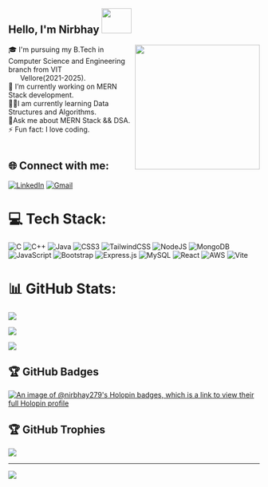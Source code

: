 ## Hello, I'm Nirbhay <img src="https://c.tenor.com/nebZyl8oN7IAAAAi/wave-hello.gif" width="60" height="50" />
<img src="https://camo.githubusercontent.com/cae12fddd9d6982901d82580bdf321d81fb299141098ca1c2d4891870827bf17/68747470733a2f2f6d69726f2e6d656469756d2e636f6d2f6d61782f313336302f302a37513379765349765f7430696f4a2d5a2e676966" align ="right" width="250"  />
 🎓 I'm pursuing my B.Tech in Computer Science and Engineering branch from VIT <br> &nbsp &nbsp &nbsp Vellore(2021-2025).<br>
 🔭 I’m currently working on MERN Stack development.<br>👨‍💻I am currently learning Data Structures and Algorithms.<br>💬Ask me about MERN Stack && DSA.<br>
 ⚡ Fun fact: I  love coding.<br><br>

## 🌐 Connect with me:
[![LinkedIn](https://img.shields.io/badge/linkedin-%230077B5.svg?style=for-the-badge&logo=linkedin&logoColor=white)](https://www.linkedin.com/in/nirbhay-tiwari-b09817219/)  [![Gmail](https://img.shields.io/badge/Gmail-D14836?style=for-the-badge&logo=gmail&logoColor=white)](mailto:mnirbhaytiwari990@gmail.com)  
# 💻 Tech Stack:

![C](https://img.shields.io/badge/c-%2300599C.svg?style=for-the-badge&logo=c&logoColor=white)
 ![C++](https://img.shields.io/badge/C++-00599C?style=for-the-badge&logo=C%2B%2B&logoColor=white)
 ![Java](https://img.shields.io/badge/java-%23ED8B00.svg?style=for-the-badge&logo=java&logoColor=white) ![CSS3](https://img.shields.io/badge/css-%231572B6.svg?style=for-the-badge&logo=css3&logoColor=white)
 ![TailwindCSS](https://img.shields.io/badge/tailwindcss-%2338B2AC.svg?style=for-the-badge&logo=tailwind-css&logoColor=white)
 ![NodeJS](https://img.shields.io/badge/node.js-6DA55F?style=for-the-badge&logo=node.js&logoColor=white) ![MongoDB](https://img.shields.io/badge/MongoDB-%234ea94b.svg?style=for-the-badge&logo=mongodb&logoColor=white)![JavaScript](https://img.shields.io/badge/javascript-%23323330.svg?style=for-the-badge&logo=javascript&logoColor=%23F7DF1E) ![Bootstrap](https://img.shields.io/badge/bootstrap-%23563D7C.svg?style=for-the-badge&logo=bootstrap&logoColor=white) ![Express.js](https://img.shields.io/badge/express.js-%23404d59.svg?style=for-the-badge&logo=express&logoColor=%2361DAFB) ![MySQL](https://img.shields.io/badge/mysql-%2300f.svg?style=for-the-badge&logo=mysql&logoColor=white) ![React](https://img.shields.io/badge/react-%2320232a.svg?style=for-the-badge&logo=react&logoColor=%2361DAFB)
 ![AWS](https://img.shields.io/badge/AWS-%23FF9900.svg?style=for-the-badge&logo=amazon-aws&logoColor=white)
 ![Vite](https://img.shields.io/badge/vite-%23646CFF.svg?style=for-the-badge&logo=vite&logoColor=white)

# 📊 GitHub Stats:

![](https://github-readme-stats.vercel.app/api?username=nirbhay-279&theme=dark&hide_border=false)


![](https://github-readme-streak-stats.herokuapp.com/?user=Nirbhay-279&theme=dark&hide_border=false)

![](https://github-readme-stats.vercel.app/api/top-langs?username=nirbhay-279&theme=dark&hide_border=false&show_icons=true&locale=en&layout=compact)
## 🏆 GitHub Badges

[![An image of @nirbhay279's Holopin badges, which is a link to view their full Holopin profile](https://holopin.me/nirbhay279)](https://holopin.io/@nirbhay279)
## 🏆 GitHub Trophies
![](https://github-profile-trophy.vercel.app/?username=nirbhay-279&theme=gitdimmed&no-frame=false&no-bg=true&margin-w=4)


---
[![](https://komarev.com/ghpvc/?username=nirbhay-279&label=Profile%20views&color=0e75b6&style=flat)](https://visitcount.itsvg.in)
